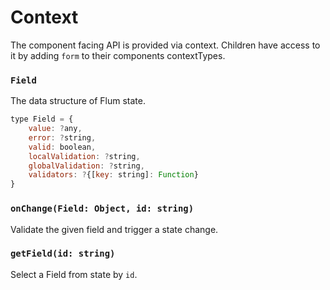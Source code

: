 # Context

The component facing API is provided via context. Children have access to it by adding `form` to their components contextTypes.

### `Field`

The data structure of Flum state.

```javascript
type Field = {
    value: ?any,
    error: ?string,
    valid: boolean,
    localValidation: ?string,
    globalValidation: ?string,
    validators: ?{[key: string]: Function}
}
```

### `onChange(Field: Object, id: string)`

Validate the given field and trigger a state change.

### `getField(id: string)`

Select a Field from state by `id`.